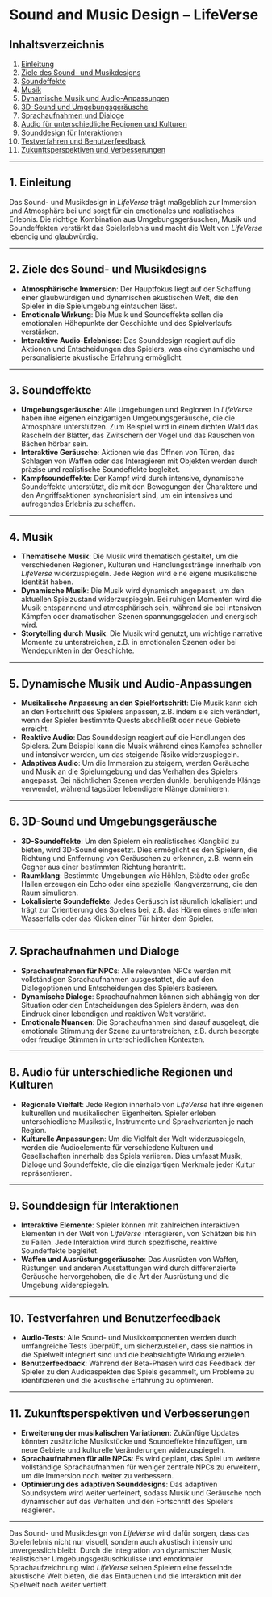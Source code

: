 # Sound and Music Design – LifeVerse

## Inhaltsverzeichnis
1. [Einleitung](#einleitung)
2. [Ziele des Sound- und Musikdesigns](#ziele-des-sound-und-musikdesigns)
3. [Soundeffekte](#soundeffekte)
4. [Musik](#musik)
5. [Dynamische Musik und Audio-Anpassungen](#dynamische-musik-und-audio-anpassungen)
6. [3D-Sound und Umgebungsgeräusche](#3d-sound-und-umgebungsgeräusche)
7. [Sprachaufnahmen und Dialoge](#sprachaufnahmen-und-dialoge)
8. [Audio für unterschiedliche Regionen und Kulturen](#audio-für-unterschiedliche-regionen-und-kulturen)
9. [Sounddesign für Interaktionen](#sounddesign-für-interaktionen)
10. [Testverfahren und Benutzerfeedback](#testverfahren-und-benutzerfeedback)
11. [Zukunftsperspektiven und Verbesserungen](#zukunftsperspektiven-und-verbesserungen)

---

## 1. Einleitung

Das Sound- und Musikdesign in *LifeVerse* trägt maßgeblich zur Immersion und Atmosphäre bei und sorgt für ein emotionales und realistisches Erlebnis. Die richtige Kombination aus Umgebungsgeräuschen, Musik und Soundeffekten verstärkt das Spielerlebnis und macht die Welt von *LifeVerse* lebendig und glaubwürdig.

---

## 2. Ziele des Sound- und Musikdesigns

- **Atmosphärische Immersion**: Der Hauptfokus liegt auf der Schaffung einer glaubwürdigen und dynamischen akustischen Welt, die den Spieler in die Spielumgebung eintauchen lässt.
- **Emotionale Wirkung**: Die Musik und Soundeffekte sollen die emotionalen Höhepunkte der Geschichte und des Spielverlaufs verstärken.
- **Interaktive Audio-Erlebnisse**: Das Sounddesign reagiert auf die Aktionen und Entscheidungen des Spielers, was eine dynamische und personalisierte akustische Erfahrung ermöglicht.

---

## 3. Soundeffekte

- **Umgebungsgeräusche**: Alle Umgebungen und Regionen in *LifeVerse* haben ihre eigenen einzigartigen Umgebungsgeräusche, die die Atmosphäre unterstützen. Zum Beispiel wird in einem dichten Wald das Rascheln der Blätter, das Zwitschern der Vögel und das Rauschen von Bächen hörbar sein.
- **Interaktive Geräusche**: Aktionen wie das Öffnen von Türen, das Schlagen von Waffen oder das Interagieren mit Objekten werden durch präzise und realistische Soundeffekte begleitet.
- **Kampfsoundeffekte**: Der Kampf wird durch intensive, dynamische Soundeffekte unterstützt, die mit den Bewegungen der Charaktere und den Angriffsaktionen synchronisiert sind, um ein intensives und aufregendes Erlebnis zu schaffen.

---

## 4. Musik

- **Thematische Musik**: Die Musik wird thematisch gestaltet, um die verschiedenen Regionen, Kulturen und Handlungsstränge innerhalb von *LifeVerse* widerzuspiegeln. Jede Region wird eine eigene musikalische Identität haben.
- **Dynamische Musik**: Die Musik wird dynamisch angepasst, um den aktuellen Spielzustand widerzuspiegeln. Bei ruhigen Momenten wird die Musik entspannend und atmosphärisch sein, während sie bei intensiven Kämpfen oder dramatischen Szenen spannungsgeladen und energisch wird.
- **Storytelling durch Musik**: Die Musik wird genutzt, um wichtige narrative Momente zu unterstreichen, z.B. in emotionalen Szenen oder bei Wendepunkten in der Geschichte.

---

## 5. Dynamische Musik und Audio-Anpassungen

- **Musikalische Anpassung an den Spielfortschritt**: Die Musik kann sich an den Fortschritt des Spielers anpassen, z.B. indem sie sich verändert, wenn der Spieler bestimmte Quests abschließt oder neue Gebiete erreicht.
- **Reaktive Audio**: Das Sounddesign reagiert auf die Handlungen des Spielers. Zum Beispiel kann die Musik während eines Kampfes schneller und intensiver werden, um das steigende Risiko widerzuspiegeln.
- **Adaptives Audio**: Um die Immersion zu steigern, werden Geräusche und Musik an die Spielumgebung und das Verhalten des Spielers angepasst. Bei nächtlichen Szenen werden dunkle, beruhigende Klänge verwendet, während tagsüber lebendigere Klänge dominieren.

---

## 6. 3D-Sound und Umgebungsgeräusche

- **3D-Soundeffekte**: Um den Spielern ein realistisches Klangbild zu bieten, wird 3D-Sound eingesetzt. Dies ermöglicht es den Spielern, die Richtung und Entfernung von Geräuschen zu erkennen, z.B. wenn ein Gegner aus einer bestimmten Richtung herantritt.
- **Raumklang**: Bestimmte Umgebungen wie Höhlen, Städte oder große Hallen erzeugen ein Echo oder eine spezielle Klangverzerrung, die den Raum simulieren.
- **Lokalisierte Soundeffekte**: Jedes Geräusch ist räumlich lokalisiert und trägt zur Orientierung des Spielers bei, z.B. das Hören eines entfernten Wasserfalls oder das Klicken einer Tür hinter dem Spieler.

---

## 7. Sprachaufnahmen und Dialoge

- **Sprachaufnahmen für NPCs**: Alle relevanten NPCs werden mit vollständigen Sprachaufnahmen ausgestattet, die auf den Dialogoptionen und Entscheidungen des Spielers basieren.
- **Dynamische Dialoge**: Sprachaufnahmen können sich abhängig von der Situation oder den Entscheidungen des Spielers ändern, was den Eindruck einer lebendigen und reaktiven Welt verstärkt.
- **Emotionale Nuancen**: Die Sprachaufnahmen sind darauf ausgelegt, die emotionale Stimmung der Szene zu unterstreichen, z.B. durch besorgte oder freudige Stimmen in unterschiedlichen Kontexten.

---

## 8. Audio für unterschiedliche Regionen und Kulturen

- **Regionale Vielfalt**: Jede Region innerhalb von *LifeVerse* hat ihre eigenen kulturellen und musikalischen Eigenheiten. Spieler erleben unterschiedliche Musikstile, Instrumente und Sprachvarianten je nach Region.
- **Kulturelle Anpassungen**: Um die Vielfalt der Welt widerzuspiegeln, werden die Audioelemente für verschiedene Kulturen und Gesellschaften innerhalb des Spiels variieren. Dies umfasst Musik, Dialoge und Soundeffekte, die die einzigartigen Merkmale jeder Kultur repräsentieren.

---

## 9. Sounddesign für Interaktionen

- **Interaktive Elemente**: Spieler können mit zahlreichen interaktiven Elementen in der Welt von *LifeVerse* interagieren, von Schätzen bis hin zu Fallen. Jede Interaktion wird durch spezifische, reaktive Soundeffekte begleitet.
- **Waffen und Ausrüstungsgeräusche**: Das Ausrüsten von Waffen, Rüstungen und anderen Ausstattungen wird durch differenzierte Geräusche hervorgehoben, die die Art der Ausrüstung und die Umgebung widerspiegeln.

---

## 10. Testverfahren und Benutzerfeedback

- **Audio-Tests**: Alle Sound- und Musikkomponenten werden durch umfangreiche Tests überprüft, um sicherzustellen, dass sie nahtlos in die Spielwelt integriert sind und die beabsichtigte Wirkung erzielen.
- **Benutzerfeedback**: Während der Beta-Phasen wird das Feedback der Spieler zu den Audioaspekten des Spiels gesammelt, um Probleme zu identifizieren und die akustische Erfahrung zu optimieren.

---

## 11. Zukunftsperspektiven und Verbesserungen

- **Erweiterung der musikalischen Variationen**: Zukünftige Updates könnten zusätzliche Musikstücke und Soundeffekte hinzufügen, um neue Gebiete und kulturelle Veränderungen widerzuspiegeln.
- **Sprachaufnahmen für alle NPCs**: Es wird geplant, das Spiel um weitere vollständige Sprachaufnahmen für weniger zentrale NPCs zu erweitern, um die Immersion noch weiter zu verbessern.
- **Optimierung des adaptiven Sounddesigns**: Das adaptiven Soundsystem wird weiter verfeinert, sodass Musik und Geräusche noch dynamischer auf das Verhalten und den Fortschritt des Spielers reagieren.

---

Das Sound- und Musikdesign von *LifeVerse* wird dafür sorgen, dass das Spielerlebnis nicht nur visuell, sondern auch akustisch intensiv und unvergesslich bleibt. Durch die Integration von dynamischer Musik, realistischer Umgebungsgeräuschkulisse und emotionaler Sprachaufzeichnung wird *LifeVerse* seinen Spielern eine fesselnde akustische Welt bieten, die das Eintauchen und die Interaktion mit der Spielwelt noch weiter vertieft.